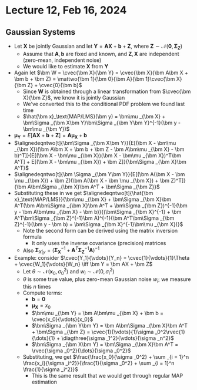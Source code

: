 # Lecture 12, Feb 16, 2024

## Gaussian Systems

* Let $\bm X$ be jointly Gaussian and let $\bm Y = \bm A\bm X + \bm b + \bm Z$, where $\bm Z \sim \mathcal N(\bm 0, \bm\Sigma _{\bm Z})$
	* Assume that $\bm A, \bm b$ are fixed and known, and $\bm Z, \bm X$ are independent (zero-mean, independent noise)
	* We would like to estimate $\bm X$ from $\bm Y$
* Again let $\bm W = \cvec{\bm X}{\bm Y} = \cvec{\bm X}{\bm A\bm X + \bm b + \bm Z} = \mattwo{\bm 1}{\bm 0}{\bm A}{\bm 1}\cvec{\bm X}{\bm Z} + \cvec{0}{\bm b}$
	* Since $\bm W$ is obtained through a linear transformation from $\cvec{\bm X}{\bm Z}$, we know it is jointly Gaussian
	* We've converted this to the conditional PDF problem we found last time
	* $\hat{\bm x}_\text{MAP/LMS}(\bm y) = \bm\mu _{\bm X} + \bm\Sigma _{\bm X\bm Y}\bm\Sigma _{\bm Y\bm Y}^{-1}(\bm y - \bm\mu _{\bm Y})$
* $\bm\mu _{\bm Y} = E[\bm A\bm X + \bm b + \bm Z] = \bm A\bm\mu _{\bm X} + \bm b$
* $\alignedeqntwo[t]{\bm\Sigma _{\bm X\bm Y}}{E[(\bm X - \bm\mu _{\bm X})(\bm A\bm X + \bm b + \bm Z - \bm A\bm\mu _{\bm X} - \bm b)^T]}{E[(\bm X - \bm\mu _{\bm X})(\bm X - \bm\mu _{\bm X})^T\bm A^T] + E[(\bm X - \bm\mu _{\bm X}) + \bm Z]}{\bm\Sigma _{\bm X}\bm A^T}$
* $\alignedeqntwo[t]{\bm \Sigma _{\bm Y\bm Y}}{E[(\bm A(\bm X - \bm \mu _{\bm X}) + \bm Z)(\bm A(\bm X - \bm \mu _{\bm X}) + \bm Z)^T]}{\bm A\bm\Sigma _{\bm X}\bm A^T + \bm\Sigma _{\bm Z}}$
* Substituting these in we get $\alignedeqntwo[t]{\hat{\bm x}_\text{MAP/LMS}}{\bm\mu _{\bm X} + \bm\Sigma _{\bm X}\bm A^T(\bm A\bm\Sigma _{\bm X}\bm A^T + \bm\Sigma _{\bm Z})^{-1}(\bm y - \bm A\bm\mu _{\bm X} - \bm b)}{(\bm\Sigma _{\bm X}^{-1} + \bm A^T\bm\Sigma _{\bm Z}^{-1}\bm A)^{-1}(\bm A^T\bm\Sigma _{\bm Z}^{-1}(\bm y - \bm b) + \bm\Sigma _{\bm X}^{-1}\bm\mu _{\bm X})}$
	* Note the second form can be derived using the matrix inversion formula
		* It only uses the inverse covariance (precision) matrices
	* Also $\bm\Sigma _{X | y} = (\bm\Sigma _{\bm X}^{-1} + \bm A^T\bm\Sigma _{\bm Z}^{-1}\bm A)^{-1}$
* Example: consider $\cvec{Y_1}{\vdots}{Y_n} = \cvec{1}{\vdots}{1}\Theta + \cvec{W_1}{\vdots}{W_n} \iff \bm Y = \bm AX + \bm Z$
	* Let $\theta \sim \mathcal N(\bm x_0, \sigma _0^2)$ and $w_i \sim \mathcal N(0, \sigma _i^2)$
	* $\theta$ is some true value, plus zero-mean Gaussian noise $w_i$; we measure this $n$ times
	* Compute terms:
		* $\bm b = \bm 0$
		* $\bm\mu _{\bm X} = x_0$
		* $\bm\mu _{\bm Y} = \bm A\bm\mu _{\bm X} + \bm b = \cvec{x_0}{\vdots}{x_0}$
		* $\bm\Sigma _{\bm Y\bm Y} = \bm A\bm\Sigma _{\bm X}\bm A^T + \bm\Sigma _{\bm Z} = \cvec{1}{\vdots}{1}\sigma _0^2\rvec{1}{\dots}{1} + \diagthree{\sigma _1^2}{\vdots}{\sigma _n^2}$
		* $\bm\Sigma _{\bm X\bm Y} = \bm\Sigma _{\bm X}\bm A^T = \rvec{\sigma _0^2}{\dots}{\sigma _0^2}$
	* Substituting, we get $\frac{\frac{x_0}{\sigma _0^2} + \sum _{i = 1}^n \frac{x_i}{\sigma _i^2}}{\frac{1}{\sigma _0^2} + \sum _{i = 1}^n \frac{1}{\sigma _i^2}}$
		* This is the same result that we would get through regular MAP estimation

